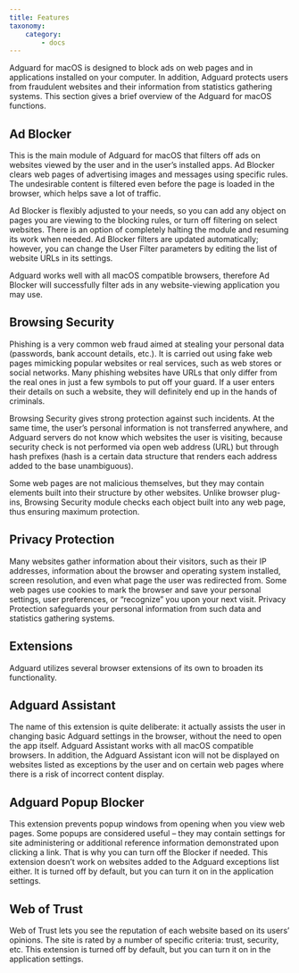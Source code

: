 ```yaml
---
title: Features
taxonomy:
    category:
        - docs
---
```


Adguard for macOS is designed to block ads on web pages and in applications installed on your computer. In addition, Adguard protects users from fraudulent websites and their information from statistics gathering systems. This section gives a brief overview of the Adguard for macOS functions.

## Ad Blocker

This is the main module of Adguard for macOS that filters off ads on websites viewed by the user and in the user’s installed apps. Ad Blocker clears web pages of advertising images and messages using specific rules. The undesirable content is filtered even before the page is loaded in the browser, which helps save a lot of traffic.

Ad Blocker is flexibly adjusted to your needs, so you can add any object on pages you are viewing to the blocking rules, or turn off filtering on select websites. There is an option of completely halting the module and resuming its work when needed. Ad Blocker filters are updated automatically; however, you can change the User Filter parameters by editing the list of website URLs in its settings.

Adguard works well with all macOS compatible browsers, therefore Ad Blocker will successfully filter ads in any website-viewing application you may use.

## Browsing Security

Phishing is a very common web fraud aimed at stealing your personal data (passwords, bank account details, etc.). It is carried out using fake web pages mimicking popular websites or real services, such as web stores or social networks. Many phishing websites have URLs that only differ from the real ones in just a few symbols to put off your guard. If a user enters their details on such a website, they will definitely end up in the hands of criminals.

Browsing Security gives strong protection against such incidents. At the same time, the user’s personal information is not transferred anywhere, and Adguard servers do not know which websites the user is visiting, because security check is not performed via open web address (URL) but through hash prefixes (hash is a certain data structure that renders each address added to the base unambiguous).

Some web pages are not malicious themselves, but they may contain elements built into their structure by other websites. Unlike browser plug-ins, Browsing Security module checks each object built into any web page, thus ensuring maximum protection.

## Privacy Protection

Many websites gather information about their visitors, such as their IP addresses, information about the browser and operating system installed, screen resolution, and even what page the user was redirected from. Some web pages use cookies to mark the browser and save your personal settings, user preferences, or “recognize” you upon your next visit. Privacy Protection safeguards your personal information from such data and statistics gathering systems.

## Extensions

Adguard utilizes several browser extensions of its own to broaden its functionality.

## Adguard Assistant

The name of this extension is quite deliberate: it actually assists the user in changing basic Adguard settings in the browser, without the need to open the app itself. Adguard Assistant works with all macOS compatible browsers. In addition, the Adguard Assistant icon will not be displayed on websites listed as exceptions by the user and on certain web pages where there is a risk of incorrect content display.

## Adguard Popup Blocker

This extension prevents popup windows from opening when you view web pages. Some popups are considered useful – they may contain settings for site administering or additional reference information demonstrated upon clicking a link. That is why you can turn off the Blocker if needed. This extension doesn’t work on websites added to the Adguard exceptions list either. It is turned off by default, but you can turn it on in the application settings.

## Web of Trust

Web of Trust lets you see the reputation of each website based on its users’ opinions. The site is rated by a number of specific criteria: trust, security, etc. This extension is turned off by default, but you can turn it on in the application settings.
